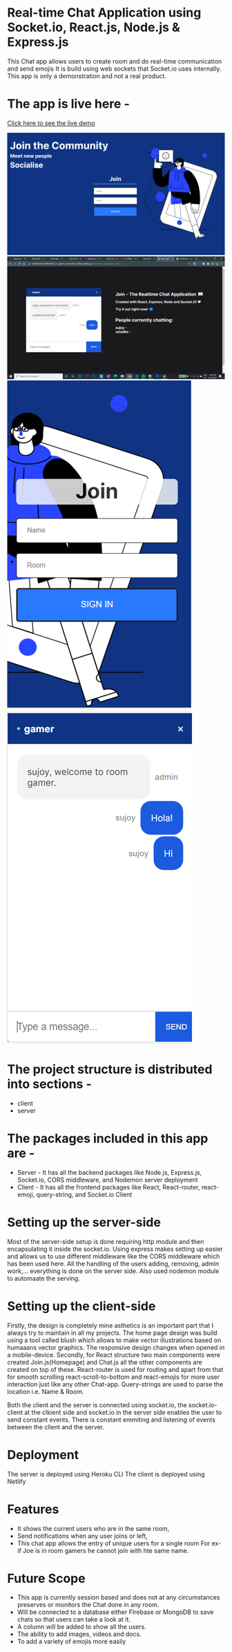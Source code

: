 # Real-time Chat Application using Socket.io, React.js, Node.js & Express.js
This Chat app allows users to create room and do real-time communication and send emojis 
It is build using web sockets that Socket.io uses internally. This app is only a demonstration and not a real product.

# The app is live here - 
[Click here to see the live demo](https://5f8db8ab81543495e98f17cd--gallant-archimedes-a7086a.netlify.app)

<img src="./home-page.png" alt="the screenshot of the app large screen"/>
<img src="./chat-page.png" alt="the screenshot of the app large screen"/>
<img src="./home-page-mobile.png" alt="the screenshot of the app large screen"/> <img src="./chat-page-mobile.png" alt="the screenshot of the app large screen"/>

# The project structure is distributed into sections - 
* client 
* server
# The packages included in this app are - 
* Server - It has all the backend packages like  Node.js, Express.js, Socket.io, CORS middleware, and Nodemon server deployment
* Client - It has all the frontend packages like React, React-router, react-emoji, query-string, and Socket.io Client 

# Setting up the server-side
Most of the server-side setup is done requiring http module and then encapsulating it inside the socket.io. Using express makes setting up easier and allows us to use different middleware like the CORS middleware which has been used here.
All the handling of the users adding, removing, admin work,... everything is done on the server side. Also used nodemon module to automaate the serving.

# Setting up the client-side 
Firstly, the design is completely mine asthetics is an important part that I always try to maintain in all my projects.
The home page design was build using a tool called blush which allows to make vector illustrations based on humaaans vector graphics.
The responsive design changes when opened in a mobile-device.
Secondly, for React structure two main components were created Join.js(Homepage) and Chat.js all the other components are created on top of these.
React-router is used for routing and apart from that for smooth scrolling react-scroll-to-bottom and react-emojis for more user interaction just like any other Chat-app.
Query-strings are used to parse the location i.e. Name & Room. 

Both the client and the server is connected using socket.io, the socket.io-client at the clkient side and socket.io in the server side enables the user to send constant events. There is constant emmiting and listening of events between the client and the server.

# Deployment
The server is deployed using Heroku CLI
The client is deployed using Netlify

# Features
* It shows the current users who are in the same room, 
* Send notifications when any user joins or left,
* This chat app allows the entry of unique users for a single room For ex- if Joe is in room gamers he cannot join with hte same name.

# Future Scope
* This app is currently session based and does not at any circumstances preserves or monitors the Chat done in any room. 
* Will be connected to a database either FIrebase or MongoDB to save chats so that users can take a look at it.
* A column will be added to show all the users.
* The ability to add images, videos and docs.
* To add a variety of emojis more easily
